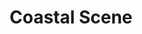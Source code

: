 ---
title: Coastal Scene
category: Graphics
category_slug: graphics
source: photo
image: images/works/coast-scene-ue5-maf.png
---